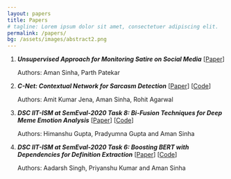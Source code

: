```yaml
---
layout: papers
title: Papers
# tagline: Lorem ipsum dolor sit amet, consectetuer adipiscing elit.
permalink: /papers/
bg: /assets/images/abstract2.png
---
```




1. <strong><em>Unsupervised Approach for Monitoring Satire on Social Media</em></strong>  [[Paper](https://www.researchgate.net/profile/Aman_Sinha13/publication/338007792_Unsupervised_Approach_for_Monitoring_Satire_on_Social_Media/links/5dfa0cd5a6fdcc283728fe1b/Unsupervised-Approach-for-Monitoring-Satire-on-Social-Media.pdf)]
  
   Authors: Aman Sinha, Parth Patekar

2. <strong><em>C-Net: Contextual Network for Sarcasm Detection</em></strong> [[Paper](https://www.researchgate.net/profile/Aman_Sinha13/publication/338007792_Unsupervised_Approach_for_Monitoring_Satire_on_Social_Media/links/5dfa0cd5a6fdcc283728fe1b/Unsupervised-Approach-for-Monitoring-Satire-on-Social-Media.pdf)] [[Code](https://github.com/dsciitism/C-Net)]

   Authors: Amit Kumar Jena, Aman Sinha, Rohit Agarwal

3. <strong><em>DSC IIT-ISM at SemEval-2020 Task 8: Bi-Fusion Techniques for Deep Meme Emotion Analysis</em></strong> [[Paper]()] [[Code](https://github.com/dsciitism/SemEval-2020-Task-8)]

   Authors: Himanshu Gupta, Pradyumna Gupta and Aman Sinha

4. <strong><em>DSC IIT-ISM at SemEval-2020 Task 6: Boosting BERT with Dependencies for Definition Extraction</em></strong> [[Paper]()] [[Code](https://github.com/dsciitism/SemEval-2020-Task-6)]

   Authors: Aadarsh Singh, Priyanshu Kumar and Aman Sinha
